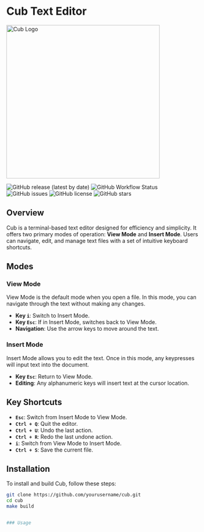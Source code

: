 # Cub Text Editor

<img src="https://i.ibb.co/qpZMHns/logo-color.png" alt="Cub Logo" width="400" height="400">

![GitHub release (latest by date)](https://img.shields.io/github/v/release/arthurlch/cub)
![GitHub Workflow Status](https://img.shields.io/github/actions/workflow/status/arthurlch/cub/ci.yml)
![GitHub issues](https://img.shields.io/github/issues/arthurlch/cub)
![GitHub license](https://img.shields.io/github/license/arthurlch/cub)
![GitHub stars](https://img.shields.io/github/stars/arthurlch/cub)

## Overview

Cub is a terminal-based text editor designed for efficiency and simplicity. It offers two primary modes of operation: **View Mode** and **Insert Mode**. Users can navigate, edit, and manage text files with a set of intuitive keyboard shortcuts.

## Modes

### View Mode

View Mode is the default mode when you open a file. In this mode, you can navigate through the text without making any changes.

- **Key `i`**: Switch to Insert Mode.
- **Key `Esc`**: If in Insert Mode, switches back to View Mode.
- **Navigation**: Use the arrow keys to move around the text.

### Insert Mode

Insert Mode allows you to edit the text. Once in this mode, any keypresses will input text into the document.

- **Key `Esc`**: Return to View Mode.
- **Editing**: Any alphanumeric keys will insert text at the cursor location.

## Key Shortcuts

- **`Esc`**: Switch from Insert Mode to View Mode.
- **`Ctrl + Q`**: Quit the editor.
- **`Ctrl + U`**: Undo the last action.
- **`Ctrl + R`**: Redo the last undone action.
- **`i`**: Switch from View Mode to Insert Mode.
- **`Ctrl + S`**: Save the current file.

## Installation

To install and build Cub, follow these steps:

```bash
git clone https://github.com/yourusername/cub.git
cd cub
make build


### Usage 

